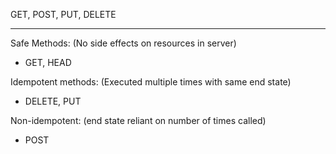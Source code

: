 GET, POST, PUT, DELETE

---
Safe Methods: (No side effects on resources in server)
- GET, HEAD

Idempotent methods: (Executed multiple times with same end state)
- DELETE, PUT

Non-idempotent: (end state reliant on number of times called)
- POST


